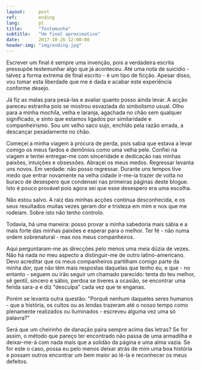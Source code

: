 ```yaml
---
layout:     post
ref:		ending
lang: 		pt
title:      "Testemunha"
subtitle:   "Um final aproximativo"
date:       2017-10-26 12:00:00
header-img: "img/ending.jpg"
---
```


Escrever um final é sempre uma invenção, pois a verdadeira escrita pressupõe testemunhar algo que já aconteceu. Até uma nota de suicídio - talvez a forma extrema de final escrito - é um tipo de ficção. Apesar disso, vou tomar esta liberdade que me é dada e acabar este experiência conforme desejo.

Já fiz as malas para pesá-las e avaliar quanto posso ainda levar. A acção pareceu estranha pois se mostrou esvaziada do simbolismo usual. Olho para a minha mochila, velha e laranja, agachada no chão sem qualquer significado, e sinto que estamos ligados por similaridade e companheirismo. Sou um velho saco sujo, enchido pela razão errada, a descançar pesadamente no chão.

Começei a minha viagem à procura de perda, pois sabia que estava a levar comigo os meus fardos e demônios como uma velha pele. Confiei na viagem e tentei entregar-me com sinceridade e dedicação nas minhas paixões, intuições e obsessões. Abraçei os meus medos. Regressar levanta uns novos. Em verdade: não posso regressar. Durante uns tempos tive medo que entrar novamente na velha cidade ir-me-ia trazer de volta no buraco de desespero que condensei nas primeiras páginas deste blogue. Isto é pouco provável pois agora sei que esse desespero era uma escolha.

Não estou salvo. A raiz das minhas acções continua desconhecida, e os seus resultados muitas vezes geram dor e tristeza em mim e nos que me rodeiam. Sobre isto não tenho controlo.

Todavia, há uma maneira: posso provar a minha sabedoria mais sábia e a mais forte das minhas paixões e esperar para o melhor. Ter fé - não numa ordem sobrenatural - mas nos meus companheiros.

Aqui perguntaram-me as direcções pelo menos uma meia dúzia de vezes. Não há nada no meu aspecto a distinguir-me de outro latino-americano. Devo acreditar que os meus companheiros partilham comigo parte da minha dor, que não têm mais respostas daquelas que tenho eu, e que - no entanto - seguem ou irão seguir um chamado parecido: tenta do teu melhor, sê gentil, sincero e sábio, perdoa se tiveres a ocasião, se encontrar uma ferida sara-a e diz "desculpa" cada vez que te enganas.

Porém se levanta outra questão: "Porquê nenhum daqueles seres humanos - que a história, os cultos ou as lendas trazeram até o nosso tempo como plenamente realizados ou iluminados - escreveu alguma vez uma só palavra?"

Será que um cheirinho de danação paira sempre acima das letras? Se for assim, o método que pareço ter encontrado não passa de uma armadilha e deixar-me-á com nada mais que a solidão da página e uma alma vazia. Se for este o caso, possa eu pelo menos deixar atrás de mim uma boa história e possam outros encontrar um bem maior ao lé-la e reconhecer os meus defeitos.
